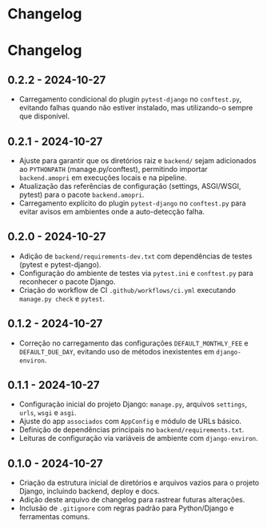 # Changelog

# Changelog

## 0.2.2 - 2024-10-27
- Carregamento condicional do plugin `pytest-django` no `conftest.py`, evitando falhas quando não estiver instalado, mas utilizando-o sempre que disponível.

## 0.2.1 - 2024-10-27
- Ajuste para garantir que os diretórios raiz e `backend/` sejam adicionados ao `PYTHONPATH` (manage.py/conftest), permitindo importar `backend.amopri` em execuções locais e na pipeline.
- Atualização das referências de configuração (settings, ASGI/WSGI, pytest) para o pacote `backend.amopri`.
- Carregamento explícito do plugin `pytest-django` no `conftest.py` para evitar avisos em ambientes onde a auto-detecção falha.


## 0.2.0 - 2024-10-27
- Adição de `backend/requirements-dev.txt` com dependências de testes (pytest e pytest-django).
- Configuração do ambiente de testes via `pytest.ini` e `conftest.py` para reconhecer o pacote Django.
- Criação do workflow de CI `.github/workflows/ci.yml` executando `manage.py check` e `pytest`.

## 0.1.2 - 2024-10-27
- Correção no carregamento das configurações `DEFAULT_MONTHLY_FEE` e `DEFAULT_DUE_DAY`, evitando uso de métodos inexistentes em `django-environ`.

## 0.1.1 - 2024-10-27
- Configuração inicial do projeto Django: `manage.py`, arquivos `settings`, `urls`, `wsgi` e `asgi`.
- Ajuste do app `associados` com `AppConfig` e módulo de URLs básico.
- Definição de dependências principais no `backend/requirements.txt`.
- Leituras de configuração via variáveis de ambiente com `django-environ`.

## 0.1.0 - 2024-10-27
- Criação da estrutura inicial de diretórios e arquivos vazios para o projeto Django, incluindo backend, deploy e docs.
- Adição deste arquivo de changelog para rastrear futuras alterações.
- Inclusão de `.gitignore` com regras padrão para Python/Django e ferramentas comuns.
